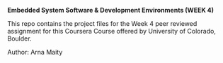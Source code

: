 **Embedded System Software & Development Environments (WEEK 4)**

This repo contains the project files for the Week 4 peer reviewed assignment for this Coursera Course offered by University of Colorado, Boulder.

Author: Arna Maity

